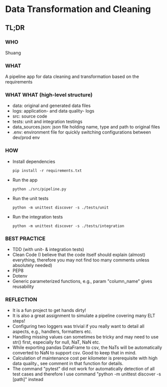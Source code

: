 # Data Transformation and Cleaning

## TL;DR

### WHO

Shuang

### WHAT

A pipeline app for data cleaning and transformation based on the requirements

### WHAT WHAT (high-level structure)

- data: original and generated data files
- logs: application- and data quality- logs
- src: source code
- tests: unit and integration testings
- data_sources.json: json file holding name, type and path to original files
- .env: environment file for quickly switching configurations between dev/prod env

### HOW

- Install dependencies

  ```pip install -r requirements.txt```
- Run the app

  ```python ./src/pipeline.py```
- Run the unit tests

  ```python -m unittest discover -s ./tests/unit```
- Run the integration tests

  ```python -m unittest discover -s ./tests/integration```

### BEST PRACTICE

- TDD (with unit- & integration tests)
- Clean Code (I believe that the code itself should explain (almost) everything,
  therefore you may not find too many comments unless absolutely needed)
- PEP8
- Dotenv
- Generic parameterized functions, e.g., param "column_name" gives reusability

### REFLECTION

- It is a fun project to get hands dirty!
- It is also a great assignment to simulate a pipeline covering many ELT steps!
- Configuring two loggers was trivial if you really want to detail all aspects, e.g.,
  handlers, formatters etc.
- Handling missing values can sometimes be tricky and may need to use str() first,
  especially for null, NaT, NaN etc.
- While exporting pandas DataFrame to csv, the NaTs will be automatically converted to NaN to support csv.
  Good to keep that in mind.
- Calculation of maintenance cost per kilometer is prerequisite with high data quality., see comment in that function
  for details.
- The command "pytest" did not work for automatically detection of all test cases and therefore
  I use command "python -m unittest discover -s [path]" instead
